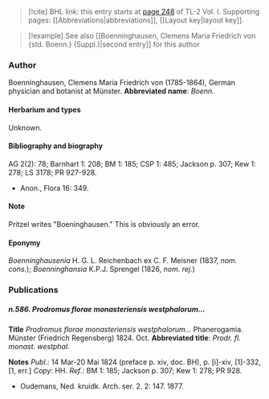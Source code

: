 > [!cite] BHL link: this entry starts at [page 248](https://www.biodiversitylibrary.org/page/33120379) of TL-2 Vol. I.
> Supporting pages: [[Abbreviations|abbreviations]], [[Layout key|layout key]].

> [!example] See also [[Boenninghausen, Clemens Maria Friedrich von {std. Boenn.} (Suppl.)|second entry]] for this author

### Author

Boenninghausen, Clemens Maria Friedrich von (1785-1864), German physician and botanist at Münster. 
**Abbreviated name**: *Boenn.*

#### Herbarium and types

Unknown.

#### Bibliography and biography

AG 2(2): 78; Barnhart 1: 208; BM 1: 185; CSP 1: 485; Jackson p. 307; Kew 1: 278; LS 3178; PR 927-928.
- Anon., Flora 16: 349.

#### Note

Pritzel writes "Boeninghausen." This is obviously an error.

#### Eponymy

*Boenninghausenia* H. G. L. Reichenbach ex C. F. Meisner (1837, *nom. cons.*); *Boenninghansia* K.P.J. Sprengel (1826, *nom. rej.*)

### Publications

##### n.586. Prodromus florae monasteriensis westphalorum...

**Title**
*Prodromus florae monasteriensis westphalorum...* Phanerogamia. Münster (Friedrich Regensberg) 1824. Oct.
**Abbreviated title**: *Prodr. fl. monast. westphal.*

**Notes**
*Publ*.: 14 Mar-20 Mai 1824 (preface p. xiv, doc. BH), p. \[i\]-xiv, \[1\]-332, \[1, err.\] *Copy*: HH.
*Ref*.: BM 1: 185; Jackson p. 307; Kew 1: 278; PR 928.
- Oudemans, Ned. kruidk. Arch. ser. 2. 2: 147. 1877.

